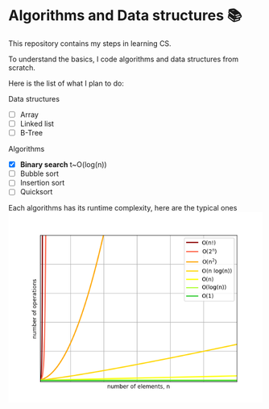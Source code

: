# Algorithms and Data structures 📚
This repository contains my steps in learning CS.

To understand the basics, I code algorithms and data structures from scratch.

Here is the list of what I plan to do:

Data structures
- [ ] Array
- [ ] Linked list
- [ ] B-Tree

Algorithms
- [x] **Binary search** t~O(log(n))
- [ ] Bubble sort
- [ ] Insertion sort
- [ ] Quicksort

Each algorithms has its runtime complexity, here are the typical ones
![big-o](big-o.png)
